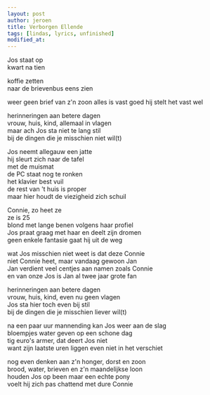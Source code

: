 ```yaml
---
layout: post
author: jeroen
title: Verborgen Ellende
tags: [lindas, lyrics, unfinished]
modified_at:
---
```


Jos staat op  
kwart na tien  

koffie zetten  
naar de brievenbus eens zien

weer geen brief van z'n zoon
alles is vast goed
hij stelt het vast wel  

herinneringen aan betere dagen  
vrouw, huis, kind, allemaal in vlagen  
maar ach Jos sta niet te lang stil  
bij de dingen die je misschien niet wil(t)  

Jos neemt allegauw een jatte  
hij sleurt zich naar de tafel  
met de muismat  
de PC staat nog te ronken  
het klavier best vuil  
de rest van 't huis is proper  
maar hier houdt de viezigheid zich schuil

Connie, zo heet ze  
ze is 25  
blond met lange benen volgens haar profiel  
Jos praat graag met haar en deelt zijn dromen  
geen enkele fantasie gaat hij uit de weg  

wat Jos misschien niet weet is dat deze Connie  
niet Connie heet, maar vandaag gewoon Jan  
Jan verdient veel centjes aan namen zoals Connie  
en van onze Jos is Jan al twee jaar grote fan

herinneringen aan betere dagen  
vrouw, huis, kind, even nu geen vlagen  
Jos sta hier toch even bij stil  
bij de dingen die je misschien liever wil(t)

na een paar uur mannending kan Jos weer aan de slag  
bloempjes water geven op een schone dag  
tig euro's armer, dat deert Jos niet  
want zijn laatste uren liggen even niet in het verschiet  

nog even denken aan z'n honger, dorst en zoon  
brood, water, brieven en z'n maandelijkse loon  
houden Jos op been maar een echte pony  
voelt hij zich pas chattend met dure Connie
